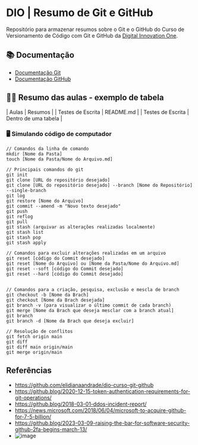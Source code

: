 # DIO | Resumo de Git e GitHub

Repositório para armazenar resumos sobre o Git e o GitHub do Curso de Versionamento de Código com Git e GitHub da  [Digital Innovation One](https://web.dio.me/home).

## 📚 Documentação
- [Documentação Git](https://git-scm.com/doc)
- [Documentação GitHub](https://docs.github.com/pt)

## 👨‍💻 Resumo das aulas - exemplo de tabela

| Aulas | Resumos |
| Testes de Escrita | README.md |
| Testes de Escrita | Dentro de uma tabela |

### 🖥️ Simulando código de computador

```
// Comandos da linha de comando
mkdir [Nome da Pasta]
touch [Nome da Pasta/Nome do Arquivo.md]

// Principais comandos do git
git init
git clone [URL do repositório desejado]
git clone [URL do repositório desejado] --branch [Nome do Repositório] --single-branch
git log
git restore [Nome do Arquivo]
git commit --amend -m "Novo texto desejado"
git push
git reflog
git pull
git stash (arquivar as alterações realizadas localmente)
git stash list
git stash pop
git stash apply

// Comandos para excluir alterações realizadas em um arquivo
git reset [código do Commit desejado]
git reset [Nome do Arquivo] ou [Nome da Pasta/Nome do Arquivo.md]
git reset --soft [código do Commit desejado]
git reset --hard [código do Commit desejado]


// Comandos para a criação, pesquisa, exclusão e mescla de branch
git checkout -b [Nome da Brach]
git checkout [Nome da Brach desejada]
git branch -v (para visualizar o último commit de cada branch)
git merge [Nome da Brach que deseja mesclar com a branch atual]
git branch
git branch -d [Nome da Brach que deseja excluir]

// Resolução de conflitos
git fetch origin main
git diff
git diff main origin/main
git merge origin/main

```

## Referências
- https://github.com/elidianaandrade/dio-curso-git-github
- https://github.blog/2020-12-15-token-authentication-requirements-for-git-operations/
- https://github.blog/2018-03-01-ddos-incident-report/
- https://news.microsoft.com/2018/06/04/microsoft-to-acquire-github-for-7-5-billion/
- https://github.blog/2023-03-09-raising-the-bar-for-software-security-github-2fa-begins-march-13/
- ![image](https://github.com/jonathaspe/versionamento-git-github/assets/70716885/724b58e1-cec5-496e-8b2f-d6998065fac9)

